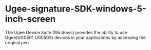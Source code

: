 # Ugee-signature-SDK-windows-5-inch-screen
The Ugee Device Suite (Windows) provides the ability to use Ugee(UG0501,UG0503) devices in your applications by accessing the original pen
